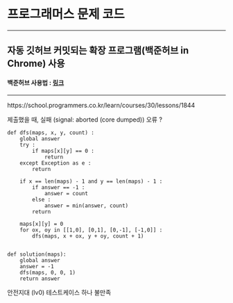 # 프로그래머스 문제 코드
<hr>

## 자동 깃허브 커밋되는 확장 프로그램(백준허브 in Chrome) 사용
#### 백준허브 사용법 : [링크](https://velog.io/@flaxinger/%EB%B0%B1%EC%A4%80%ED%97%88%EB%B8%8C-%EC%82%AC%EC%9A%A9-%EB%B0%A9%EB%B2%95)

<hr>
https://school.programmers.co.kr/learn/courses/30/lessons/1844

제출했을 때, 실패 (signal: aborted (core dumped)) 오류 ?
```
def dfs(maps, x, y, count) :
    global answer
    try :
        if maps[x][y] == 0 :
            return
    except Exception as e :
        return
    
    if x == len(maps) - 1 and y == len(maps) - 1 :
        if answer == -1 :
            answer = count
        else :
            answer = min(answer, count)
        return
    
    maps[x][y] = 0
    for ox, oy in [[1,0], [0,1], [0,-1], [-1,0]] :
        dfs(maps, x + ox, y + oy, count + 1)
        

def solution(maps):
    global answer
    answer = -1
    dfs(maps, 0, 0, 1)
    return answer
 ```
 
 
 
 
 안전지대 (lv0) 테스트케이스 하나 불만족

